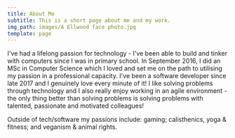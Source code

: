 ```yaml
---
title: About Me
subtitle: This is a short page about me and my work.
img_path: images/A Ellwood face photo.jpg
template: page
---
```


I've had a lifelong passion for technology - I've been able to build and tinker with computers since I was in primary school. In September 2016, I did an MSc in Computer Science which I loved and set me on the path to utilising my passion in a professional capacity. I've been a software developer since late 2017 and I genuinely love every minute of it! I like solving problems through technology and I also really enjoy working in an agile environment - the only thing better than solving problems is solving problems with talented, passionate and motivated colleagues!

Outside of tech/software my passions include: gaming; calisthenics, yoga & fitness;
and veganism & animal rights.
